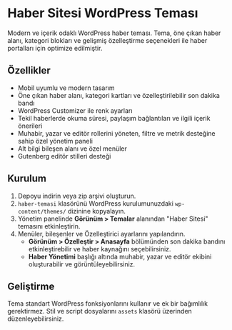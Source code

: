 # Haber Sitesi WordPress Teması

Modern ve içerik odaklı WordPress haber teması. Tema, öne çıkan haber alanı, kategori blokları ve gelişmiş özelleştirme seçenekleri ile haber portalları için optimize edilmiştir.

## Özellikler
- Mobil uyumlu ve modern tasarım
- Öne çıkan haber alanı, kategori kartları ve özelleştirilebilir son dakika bandı
- WordPress Customizer ile renk ayarları
- Tekil haberlerde okuma süresi, paylaşım bağlantıları ve ilgili içerik önerileri
- Muhabir, yazar ve editör rollerini yöneten, filtre ve metrik desteğine sahip özel yönetim paneli
- Alt bilgi bileşen alanı ve özel menüler
- Gutenberg editör stilleri desteği

## Kurulum
1. Depoyu indirin veya zip arşivi oluşturun.
2. `haber-temasi` klasörünü WordPress kurulumunuzdaki `wp-content/themes/` dizinine kopyalayın.
3. Yönetim panelinde **Görünüm > Temalar** alanından "Haber Sitesi" temasını etkinleştirin.
4. Menüler, bileşenler ve Özelleştirici ayarlarını yapılandırın.
   - **Görünüm > Özelleştir > Anasayfa** bölümünden son dakika bandını etkinleştirebilir ve haber kaynağını seçebilirsiniz.
   - **Haber Yönetimi** başlığı altında muhabir, yazar ve editör ekibini oluşturabilir ve görüntüleyebilirsiniz.

## Geliştirme
Tema standart WordPress fonksiyonlarını kullanır ve ek bir bağımlılık gerektirmez. Stil ve script dosyalarını `assets` klasörü üzerinden düzenleyebilirsiniz.
